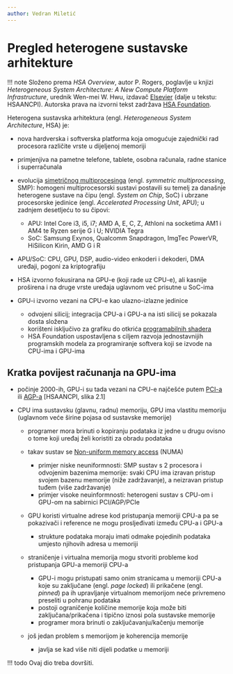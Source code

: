 ```yaml
---
author: Vedran Miletić
---
```


# Pregled heterogene sustavske arhitekture

!!! note
    Složeno prema *HSA Overview*, autor P. Rogers, poglavlje u knjizi *Heterogeneous System Architecture: A New Compute Platform Infrastructure*, urednik Wen-mei W. Hwu, izdavač [Elsevier](https://www.elsevier.com/books/heterogeneous-system-architecture/hwu/978-0-12-800386-2) (dalje u tekstu: HSAANCPI). Autorska prava na izvorni tekst zadržava [HSA Foundation](http://www.hsafoundation.com/).

Heterogena sustavska arhitektura (engl. *Heterogeneous System Architecture*, HSA) je:

- nova hardverska i softverska platforma koja omogućuje zajednički rad procesora različite vrste u dijeljenoj memoriji
- primjenjiva na pametne telefone, tablete, osobna računala, radne stanice i superračunala
- evolucija [simetričnog multiprocesinga](https://en.wikipedia.org/wiki/Symmetric_multiprocessing) (engl. *symmetric multiprocessing*, SMP): homogeni multiprocesorski sustavi postavili su temelj za današnje heterogene sustave na čipu (engl. *System on Chip*, SoC) i ubrzane procesorske jedinice (engl. *Accelerated Processing Unit*, APU); u zadnjem desetljeću to su čipovi:

    - APU: Intel Core i3, i5, i7; AMD A, E, C, Z, Athloni na socketima AM1 i AM4 te Ryzen serije G i U; NVIDIA Tegra
    - SoC: Samsung Exynos, Qualcomm Snapdragon, ImgTec PowerVR, HiSilicon Kirin, AMD G i R

- APU/SoC: CPU, GPU, DSP, audio-video enkoderi i dekoderi, DMA uređaji, pogoni za kriptografiju
- HSA izvorno fokusirana na GPU-e (koji rade uz CPU-e), ali kasnije proširena i na druge vrste uređaja uglavnom već prisutne u SoC-ima
- GPU-i izvorno vezani na CPU-e kao ulazno-izlazne jedinice

    - odvojeni silicij; integracija CPU-a i GPU-a na isti silicij se pokazala dosta složena
    - korišteni isključivo za grafiku do otkrića [programabilnih shadera](https://en.wikipedia.org/wiki/Shader)
    - HSA Foundation uspostavljena s ciljem razvoja jednostavnijih programskih modela za programiranje softvera koji se izvode na CPU-ima i GPU-ima

## Kratka povijest računanja na GPU-ima

- počinje 2000-ih, GPU-i su tada vezani na CPU-e najčešće putem [PCI-a](https://en.wikipedia.org/wiki/Conventional_PCI) ili [AGP-a](https://en.wikipedia.org/wiki/Accelerated_Graphics_Port) [HSAANCPI, slika 2.1]
- CPU ima sustavsku (glavnu, radnu) memoriju, GPU ima vlastitu memoriju (uglavnom veće širine pojasa od sustavske memorije)

    - programer mora brinuti o kopiranju podataka iz jedne u drugu ovisno o tome koji uređaj želi koristiti za obradu podataka
    - takav sustav se [Non-uniform memory access](https://en.wikipedia.org/wiki/Non-uniform_memory_access) (NUMA)

        - primjer niske neuniformnosti: SMP sustav s 2 procesora i odvojenim bazenima memorije: svaki CPU ima izravan pristup svojem bazenu memorije (niže zadržavanje), a neizravan pristup tuđem (više zadržavanje)
        - primjer visoke neuinformnosti: heterogeni sustav s CPU-om i GPU-om na sabirnici PCI/AGP/PCIe

    - GPU koristi virtualne adrese kod pristupanja memoriji CPU-a pa se pokazivači i reference ne mogu prosljeđivati između CPU-a i GPU-a

        - strukture podataka moraju imati odmake pojedinih podataka umjesto njihovih adresa u memoriji

    - straničenje i virtualna memorija mogu stvoriti probleme kod pristupanja GPU-a memoriji CPU-a

        - GPU-i mogu pristupati samo onim stranicama u memoriji CPU-a koje su zaključane (engl. *page locked*) ili prikačene (engl. *pinned*) pa ih upravljanje virtualnom memorijom neće privremeno preseliti u pohranu podataka
        - postoji ograničenje količine memorije koja može biti zaključana/prikačena i tipično iznosi pola sustavske memorije
        - programer mora brinuti o zaključavanju/kačenju memorije

    - još jedan problem s memorijom je koherencija memorije

        - javlja se kad više niti dijeli podatke u memoriji

!!! todo
    Ovaj dio treba dovršiti.

